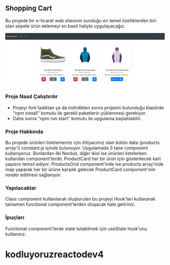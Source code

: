 ## Shopping Cart

Bu projede bir e-ticaret web sitesinin sunduğu en temel özelliklerden biri olan sepete ürün eklemeyi en basit haliyle uygulayacağız.

<p align="center">
  <img src="shopping-cart.png" alt="Shopping Cart"/>
</p>

### Proje Nasıl Çalıştırılır

- Projeyi fork'ladıktan ya da indirdikten sonra projenin bulunduğu klasörde "npm install" komutu ile gerekli paketlerin yüklenmesi gerekiyor.
- Daha sonra "npm run start" komutu ile uygulama başlatılabilir.

### Proje Hakkında

Bu projede ürünleri listelememiz için ihtiyacımız olan bütün data (products array'i) constant.js içinde bulunuyor. Uygulamada 3 tane component kullanıyoruz. Bunlardan ilki Navbar, diğer ikisi ise ürünleri listelerken kullanılan component'lerdir. ProductCard her bir ürün için gösterilecek kart yapısını temsil ediyor. ProductsGrid component'inde ise products array'inde map yaparak her bir ürüne karşılık gelecek ProductCard component'inin render edilmesi sağlanıyor.

### Yapılacaklar

Class component kullanılarak oluşturulan bu projeyi Hook'ları kullanarak tamamen functional component'lerden oluşacak hale getiriniz.

### İpuçları

Functional component'lerde state tutabilmek için useState hook'unu kullanınız.
# kodluyoruzreactodev4
